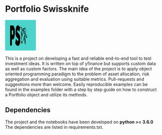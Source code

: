 # Portfolio Swissknife

<img src="logo.png" width="100" height="100">

This is a project on developing a fast and reliable end-to-end tool to test investment ideas. It is written on top of yfinance but supports custom data as well as custom factors. The main idea of the project is to apply object oriented programming paradigm to the problem of asset allocation, risk aggregation and evaluation using suitable metrics. Pull-requests and suggestions more than welcome. Easily reproducible examples can be found in the examples folder with a step by step guide on how to construct a Portfolio object and utilize its methods.

## Dependencies

The project and the notebooks have been developed on **python >= 3.6.0** The dependencies are listed in requirements.txt.


